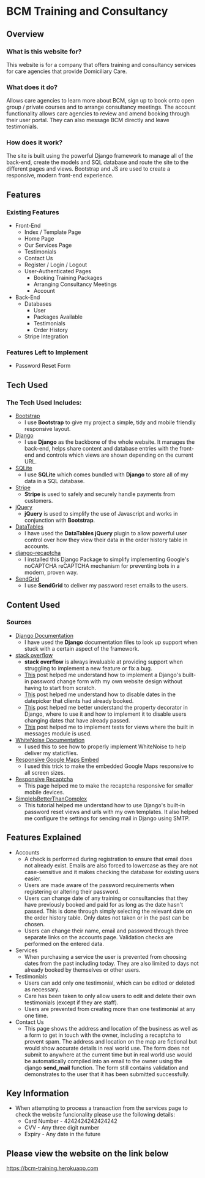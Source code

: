 # BCM Training and Consultancy
## Overview
### What is this website for?
This website is for a company that offers training and consultancy services for care agencies that provide Domiciliary Care. 
### What does it do?
Allows care agencies to learn more about BCM, sign up to book onto open group / private courses and to arrange consultancy meetings. The account functionality allows care agencies to review and amend booking through their user portal. They can also message BCM directly and leave testimonials.
### How does it work?
The site is built using the powerful Django framework to manage all of the back-end, create the models and SQL database and route the site to the different pages and views. Bootstrap and JS are used to create a responsive, modern front-end experience.
## Features
### Existing Features
- Front-End
    - Index / Template Page
    - Home Page
    - Our Services Page
    - Testimonials
    - Contact Us
    - Register / Login / Logout
    - User-Authenticated Pages
        - Booking Training Packages
        - Arranging Consultancy Meetings
        - Account
- Back-End
    - Databases
        - User
        - Packages Available
        - Testimonials
        - Order History
    - Stripe Integration
### Features Left to Implement
- Password Reset Form
## Tech Used
### The Tech Used Includes:
- [Bootstrap](http://getbootstrap.com/)
    - I use **Bootstrap** to give my project a simple, tidy and mobile friendly responsive layout.
- [Django](https://www.djangoproject.com)
    - I use **Django** as the backbone of the whole website. It manages the back-end, helps share content and database entries with the front-end and controls which views are shown depending on the current URL.
- [SQLite](https://sqlite.org)
    - I use **SQLite** which comes bundled with **Django** to store all of my data in a SQL database.
- [Stripe](https://stripe.com/gb)
    - **Stripe** is used to safely and securely handle payments from customers.
- [jQuery](http://jquery.com)
    - **jQuery** is used to simplify the use of Javascript and works in conjunction with **Bootstrap**.
- [DataTables](https://datatables.net/index)
    - I have used the **DataTables jQuery** plugin to allow powerful user control over how they view their data in the order history table in accounts.
- [django-recaptcha](https://github.com/praekelt/django-recaptcha)
    - I installed this Django Package to simplify implementing Google's noCAPTCHA reCAPTCHA mechanism for preventing bots in a modern, proven way.
- [SendGrid](https://sendgrid.com)
    - I use **SendGrid** to deliver my password reset emails to the users.
## Content Used
### Sources
- [Django Documentation](https://docs.djangoproject.com/en/1.11/)
    - I have used the **Django** documentation files to look up support when stuck with a certain aspect of the framework.
- [stack overflow](https://stackoverflow.com)
    - **stack overflow** is always invaluable at providing support when struggling to implement a new feature or fix a bug.
    - [This](https://stackoverflow.com/a/48167311/9429543) post helped me understand how to implement a Django's built-in password change form with my own website design without having to start from scratch.
    - [This](https://stackoverflow.com/a/15400806/9429543) post helped me understand how to disable dates in the datepicker that clients had already booked.
    - [This](https://stackoverflow.com/questions/3798812/how-to-compare-dates-in-django) post helped me better understand the property decorator in Django, where to use it and how to implement it to disable users changing dates that have already passed.
    - [This](https://stackoverflow.com/a/16143864/9429543) post helped me to implement tests for views where the built in messages module is used.
- [WhiteNoise Documentation](http://whitenoise.evans.io/en/stable/)
    - I used this to see how to properly implement WhiteNoise to help deliver my staticfiles.
- [Responsive Google Maps Embed](https://www.labnol.org/internet/embed-responsive-google-maps/28333/)
    - I used this trick to make the embedded Google Maps responsive to all screen sizes.
- [Responsive Recaptcha](https://geekgoddess.com/how-to-resize-the-google-nocaptcha-recaptcha/)
    - This page helped me to make the recaptcha responsive for smaller mobile devices.
- [SimpleIsBetterThanComplex](https://simpleisbetterthancomplex.com/tutorial/2016/09/19/how-to-create-password-reset-view.html)
    - This tutorial helped me understand how to use Django's built-in password reset views and urls with my own templates. It also helped me configure the settings for sending mail in Django using SMTP.
## Features Explained
- Accounts
    - A check is performed during registration to ensure that email does not already exist. Emails are also forced to lowercase as they are not case-sensitive and it makes checking the database for existing users easier.
    - Users are made aware of the password requirements when registering or altering their password.
    - Users can change date of any training or consultancies that they have previously booked and paid for as long as the date hasn't passed. This is done through simply selecting the relevant date on the order history table. Only dates not taken or in the past can be chosen.
    - Users can change their name, email and password through three separate links on the accounts page. Validation checks are performed on the entered data.
- Services
    - When purchasing a service the user is prevented from choosing dates from the past including today. They are also limited to days not already booked by themselves or other users.
- Testimonials
    - Users can add only one testimonial, which can be edited or deleted as necessary.
    - Care has been taken to only allow users to edit and delete their own testimonials (except if they are staff).
    - Users are prevented from creating more than one testimonial at any one time.
- Contact Us
    - This page shows the address and location of the business as well as a form to get in touch with the owner, including a recaptcha to prevent spam. The address and location on the map are fictional but would show accurate details in real world use. The form does not submit to anywhere at the current time but in real world use would be automatically compiled into an email to the owner using the django **send_mail** function. The form still contains validation and demonstrates to the user that it has been submitted successfully.
## Key Information
- When attempting to process a transaction from the services page to check the website funcionality please use the following details:
    - Card Number - 4242424242424242
    - CVV - Any three digit number
    - Expiry - Any date in the future
## Please view the website on the link below
<https://bcm-training.herokuapp.com>